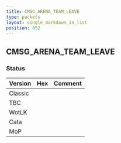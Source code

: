 ```yaml
---
title: CMSG_ARENA_TEAM_LEAVE
type: packets
layout: single_markdown_in_list
position: 852
---
```


## CMSG_ARENA_TEAM_LEAVE

### Status

Version | Hex | Comment
---------- | ---------- | ---------- 
Classic |  |  
TBC |  |  
WotLK |  |  
Cata |  |  
MoP |  |  